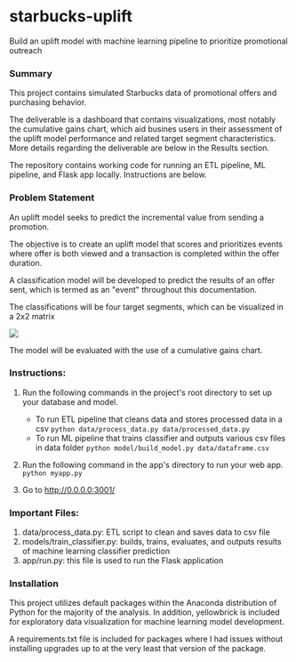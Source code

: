 # starbucks-uplift
Build an uplift model with machine learning pipeline to prioritize promotional outreach

### Summary
This project contains simulated Starbucks data of promotional offers and purchasing behavior. 

The deliverable is a dashboard that contains visualizations, most notably the cumulative gains chart, which aid busines users in their assessment of the uplift model performance and related target segment characteristics. More details regarding the deliverable are below in the Results section.

The repository contains working code for running an ETL pipeline, ML pipeline, and Flask app locally. Instructions are below.

### Problem Statement

An uplift model seeks to predict the incremental value from sending a promotion.

The objective is to create an uplift model that scores and prioritizes events where offer is both viewed and a transaction is completed within the offer duration.

A classification model will be developed to predict the results of an offer sent, which is termed as an "event" throughout this documentation.

The classifications will be four target segments, which can be visualized in a 2x2 matrix

![](https://www.predictiveanalyticsworld.com/patimes/wp-content/uploads/2017/03/Mike-Thurber-Graphic-2.png)

The model will be evaluated with the use of a cumulative gains chart. 


### Instructions:
1. Run the following commands in the project's root directory to set up your database and model.

    - To run ETL pipeline that cleans data and stores processed data in a csv 
        `python data/process_data.py data/processed_data.py`
    - To run ML pipeline that trains classifier and outputs various csv files in data folder
        `python model/build_model.py data/dataframe.csv`

2. Run the following command in the app's directory to run your web app.
    `python myapp.py`

3. Go to http://0.0.0.0:3001/


### Important Files:

1.  data/process_data.py: ETL script to clean and saves data to csv file
2.  models/train_classifier.py: builds, trains, evaluates, and  outputs results of machine learning classifier prediction
4.  app/run.py: this file is used to run the Flask application


###  Installation
This project utilizes default packages within the Anaconda distribution of Python for the majority of the analysis. In addition, yellowbrick is included for exploratory data visualization for machine learning model development.

A requirements.txt file is included for packages where I had issues without installing upgrades up to at the very least that version of the package.
